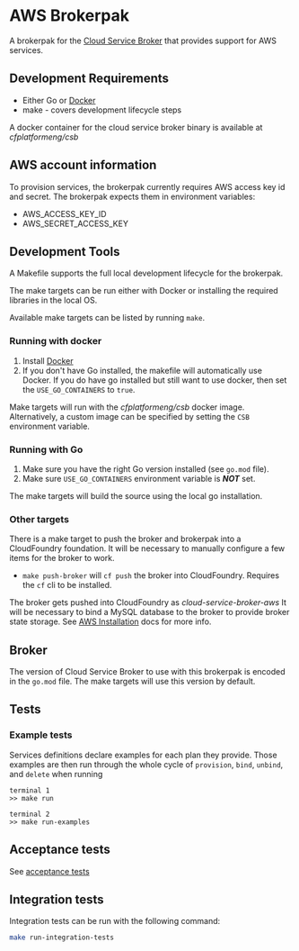 # AWS Brokerpak

A brokerpak for the [Cloud Service Broker](https://github.com/pivotal/cloud-service-broker) that provides support for AWS services.

## Development Requirements

* Either Go or [Docker](https://docs.docker.com/get-docker/)
* make - covers development lifecycle steps

A docker container for the cloud service broker binary is available at *cfplatformeng/csb*

## AWS account information

To provision services, the brokerpak currently requires AWS access key id and secret. The brokerpak expects them in environment variables:

* AWS_ACCESS_KEY_ID
* AWS_SECRET_ACCESS_KEY

## Development Tools

A Makefile supports the full local development lifecycle for the brokerpak.

The make targets can be run either with Docker or installing the required libraries in the local OS.

Available make targets can be listed by running `make`.

### Running with docker

1. Install [Docker](https://docs.docker.com/get-docker/)
2. If you don't have Go installed, the makefile will automatically use Docker. If you do have go installed but still want to use docker, then set the `USE_GO_CONTAINERS` to `true`.

Make targets will run with the *cfplatformeng/csb* docker image. Alternatively, a custom image can be specified by setting the `CSB` environment variable.

### Running with Go

1. Make sure you have the right Go version installed (see `go.mod` file).
2. Make sure `USE_GO_CONTAINERS` environment variable is ***NOT*** set.

The make targets will build the source using the local go installation.

### Other targets

There is a make target to push the broker and brokerpak into a CloudFoundry foundation. It will be necessary to manually configure a few items for the broker to work.

- `make push-broker` will `cf push` the broker into CloudFoundry. Requires the `cf` cli to be installed.

The broker gets pushed into CloudFoundry as *cloud-service-broker-aws*  It will be necessary to bind a MySQL database to the broker to provide broker state storage. See [AWS Installation](./docs/aws-installation.md) docs for more info.

## Broker
The version of Cloud Service Broker to use with this brokerpak is encoded in the `go.mod` file.
The make targets will use this version by default.

## Tests

### Example tests

Services definitions declare examples for each plan they provide. Those examples are then run through the whole cycle of `provision`, `bind`, `unbind`, and `delete` when running

```
terminal 1
>> make run

terminal 2
>> make run-examples
```

## Acceptance tests

See [acceptance tests](acceptance-tests/README.md)

## Integration tests

Integration tests can be run with the following command:

```bash
make run-integration-tests
```
